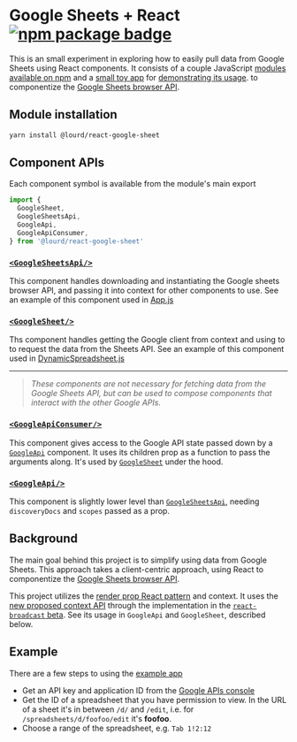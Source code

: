 # Google Sheets + React [![npm package badge][npm-badge]][npm]

[npm-badge]: https://img.shields.io/npm/v/@lourd/react-google-sheet.svg?style=flat-square
[npm]: https://www.npmjs.com/package/@lourd/react-google-sheet
[site]: https://lourd.github.io/react-google-sheet

This is an small experiment in exploring how to easily pull data from Google Sheets using React components. It consists of a couple JavaScript [modules](./modules) [available on npm][npm] and a [small toy app][site] for [demonstrating its usage](./example). to componentize the [Google Sheets browser API](https://developers.google.com/sheets/api/quickstart/js).

## Module installation

```sh
yarn install @lourd/react-google-sheet
```

## Component APIs

Each component symbol is available from the module's main export

```js
import {
  GoogleSheet,
  GoogleSheetsApi,
  GoogleApi,
  GoogleApiConsumer,
} from '@lourd/react-google-sheet'
```

### [`<GoogleSheetsApi/>`](./src/GoogleApi.js)

This component handles downloading and instantiating the Google sheets browser API, and passing it into context for other components to use. See an example of this component used in [App.js](./example/App.js#L9-L32)

### [`<GoogleSheet/>`](./src/GoogleSheet.js/)

Ths component handles getting the Google client from context and using to to request the data from the Sheets API. See an example of this component used in [DynamicSpreadsheet.js](./example/DynamicSpreadsheet.js#L21-L33)

---

> _These components are not necessary for fetching data from the Google Sheets API, but can be used to compose components that interact with the other Google APIs._

### [`<GoogleApiConsumer/>`](./src/GoogleApi.js)

This component gives access to the Google API state passed down by a [`GoogleApi`](#google-api) component. It uses its children prop as a function to pass the arguments along. It's used by [`GoogleSheet`](#google-sheet) under the hood.

### [`<GoogleApi/>`](./src/GoogleApi.js)

This component is slightly lower level than [`GoogleSheetsApi`](#googlesheetsapi), needing `discoveryDocs` and `scopes` passed as a prop.

## Background

The main goal behind this project is to simplify using data from Google Sheets. This approach takes a client-centric approach, using React to componentize the [Google Sheets browser API](https://developers.google.com/sheets/api/quickstart/js).

This project utilizes the [render prop React pattern](https://reactjs.org/docs/render-props.html) and context. It uses the [new proposed context API](https://github.com/acdlite/rfcs/blob/new-version-of-context/text/0000-new-version-of-context.md) through the implementation in the [`react-broadcast` beta](https://github.com/ReactTraining/react-broadcast/pull/47). See its usage in `GoogleApi` and `GoogleSheet`, described below.

## Example

There are a few steps to using the [example app][site]

* Get an API key and application ID from the [Google APIs console](https://console.developers.google.com/apis/credentials)
* Get the ID of a spreadsheet that you have permission to view. In the URL of a sheet it's in between `/d/` and `/edit`, i.e. for `/spreadsheets/d/foofoo/edit` it's **foofoo**.
* Choose a range of the spreadsheet, e.g. `Tab 1!2:12`
